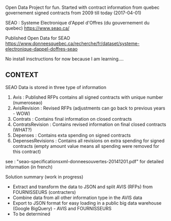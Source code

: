 Open Data Project for fun. 
Started with contract information from quebec governement signed contracts from 2009 till today (2017-04-01)

SEAO : Systeme Electronique d'Appel d'Offres (du gouvernement du quebec)
https://www.seao.ca/

Published Open Data for SEAO
https://www.donneesquebec.ca/recherche/fr/dataset/systeme-electronique-dappel-doffres-seao


No install insctructions for now because I am learning....

CONTEXT
-------
SEAO Data is stored in three type of information
1) Avis              : Published RFPs contains all signed contracts with unique number (numeroseao)
2) AvisRevision      : Revised RFPs (adjustments can go back to previous years - WOW) 
3) Contrats          : Contains final information on closed contracts
4) ContratsRevision  : Contains revised information on final closed contracts (WHAT?)
5) Depenses          : Contains exta spending on signed contracts
6) DepensesRevisions : Contains all revisions on extra spending for signed contracts (empty amount value means all spending were removed for this contract)


see : "seao-specificationsxml-donneesouvertes-20141201.pdf" for detailed information (in french)

Solution summary (work in progress)
- Extract and transform the <XML> data to JSON and split AVIS (RFPs) from FOURNISSEURS (contracters)
- Combine data from all other information type in the AVIS data
- Export to JSON format for easy loading in a public big data warehouse (Google BigQuery) - AVIS and FOURNISSEURS
- To be determined
